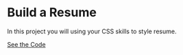 # Build a Resume

In this project you will using your CSS skills to style resume.


[See the Code](https://denishromenko.gitbooks.io/codeacademy_doc/content/css_element_positioning/project.html)